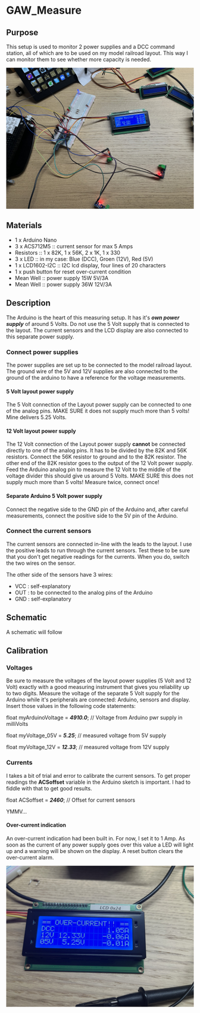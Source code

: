 # GAW_Measure

## Purpose
This setup is used to monitor 2 power supplies and a DCC command station, all of which are to be used on my model railroad layout. This way I can monitor them to see whether more capacity is needed.

![GAW Monitor](./gfx/IMG_4087.JPEG)

## Materials
- 1 x Arduino Nano
- 3 x ACS712M5 :: current sensor for max 5 Amps
- Resistors :: 1 x 82K, 1 x 56K, 2 x 1K, 1 x 330
- 3 x LED :: in my case: Blue (DCC), Groen (12V), Red (5V)
- 1 x LCD1602-I2C :: I2C lcd display, four lines of 20 characters
- 1 x push button for reset over-current condition
- Mean Well :: power supply 15W 5V/3A
- Mean Well :: power supply 36W 12V/3A

## Description
The Arduino is the heart of this measuring setup. It has it's ***own power supply*** of around 5 Volts. Do not use the 5 Volt supply that is connected to the layout. The current sensors and the LCD display are also connected to this separate power supply.

### Connect power supplies
The power supplies are set up to be connected to the model railroad layout. The ground wire of the 5V and 12V supplies are also connected to the ground of the arduino to have a reference for the voltage measurements.

#### 5 Volt layout power supply
The 5 Volt connection of the Layout power supply can be connected to one of the analog pins. MAKE SURE it does not supply much more than 5 volts! Mine delivers 5.25 Volts.

#### 12 Volt layout power supply
The 12 Volt connection of the Layout power supply **cannot** be connected directly to one of the analog pins. It has to be divided by the 82K and 56K resistors. Connect the 56K resistor to ground and to the 82K resistor. The other end of the 82K resistor goes to the output of the 12 Volt power supply. Feed the Arduino analog pin to measure the 12 Volt to the middle of the voltage divider this should give us around 5 Volts. MAKE SURE this does not supply much more than 5 volts! Measure twice, connect once!

#### Separate Arduino 5 Volt power supply
Connect the negative side to the GND pin of the Arduino and, after careful measurements, connect the positive side to the 5V pin of the Arduino.

### Connect the current sensors
The current sensors are connected in-line with the leads to the layout. I use the positive leads to run through the current sensors. Test these to be sure that you don't get negative readings for the currents. When you do, switch the two wires on the sensor.

The other side of the sensors have 3 wires:
- VCC : self-explanatory
- OUT : to be connected to the analog pins of the Arduino
- GND : self-explanatory

## Schematic
A schematic will follow

## Calibration

### Voltages
Be sure to measure the voltages of the layout power supplies (5 Volt and 12 Volt) exactly with a good measuring instrument that gives you reliability up to two digits. Measure the voltage of the separate 5 Volt supply for the Arduino while it's peripherals are connected: Arduino, sensors and display. Insert those values in the following code statements:

float myArduinoVoltage = ***4910.0***; // Voltage from Arduino pwr supply
in milliVolts

float myVoltage_05V = ***5.25***;  // measured voltage from 5V supply

float myVoltage_12V = ***12.33***; // measured voltage from 12V supply


### Currents
I takes a bit of trial and error to calibrate the current sensors. To get proper readings the **ACSoffset** variable in the Arduino sketch is important. I had to fiddle with that to get good results.

float ACSoffset = ***2460***;  // Offset for current sensors

YMMV...

#### Over-current indication
An over-current indication had been built in. For now, I set it to 1 Amp. As soon as the current of any power supply goes over this value a LED will light up and a warning will be shown on the display. A reset button clears the over-current alarm.

![Over-current alarm](./gfx/IMG_4088.JPEG)

